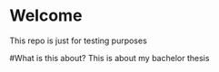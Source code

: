 # Welcome
This repo is just for testing purposes

#What is this about?
This is about my bachelor thesis
